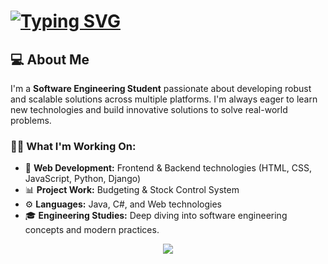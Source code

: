 # [![Typing SVG](https://readme-typing-svg.herokuapp.com?font=Fira+Code&size=23&pause=1000&color=F7F7F7&width=437&lines=%F0%9F%91%8B+Hey+there!+I'm+John+Silverio)](https://git.io/typing-svg)
## 💻 About Me

I'm a **Software Engineering Student** passionate about developing robust and scalable solutions across multiple platforms. I'm always eager to learn new technologies and build innovative solutions to solve real-world problems.

### 👨‍💻 What I'm Working On:

- 🔨 **Web Development:** Frontend & Backend technologies (HTML, CSS, JavaScript, Python, Django)
- 📊 **Project Work:** Budgeting & Stock Control System
- ⚙️ **Languages:** Java, C#, and Web technologies
- 🎓 **Engineering Studies:** Deep diving into software engineering concepts and modern practices.

<p align="center">
  <a href="https://skillicons.dev">
    <img src="https://skillicons.dev/icons?i=git,java,spring,idea,js,nodejs,py,django,cs,linux,neovim" />
  </a>
</p>
